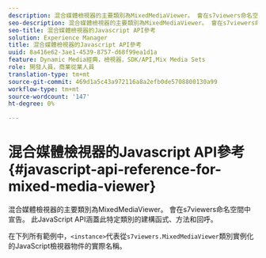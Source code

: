 ```yaml
---
description: 混合媒體檢視器的主要類別為MixedMediaViewer。 會在s7viewers命名空間中宣告。 此JavaScript API涵蓋此特定類別的建構函式、方法和回呼。
seo-description: 混合媒體檢視器的主要類別為MixedMediaViewer。 會在s7viewers命名空間中宣告。 此JavaScript API涵蓋此特定類別的建構函式、方法和回呼。
seo-title: 混合媒體檢視器的Javascript API參考
solution: Experience Manager
title: 混合媒體檢視器的Javascript API參考
uuid: 8a416e62-3ae1-4539-8757-d68f99ea1d1a
feature: Dynamic Media經典，檢視器，SDK/API,Mix Media Sets
role: 開發人員，商業從業人員
translation-type: tm+mt
source-git-commit: 469d1a5c43a972116a8a2efb0de5708800130a99
workflow-type: tm+mt
source-wordcount: '147'
ht-degree: 0%

---
```



# 混合媒體檢視器的Javascript API參考{#javascript-api-reference-for-mixed-media-viewer}

混合媒體檢視器的主要類別為MixedMediaViewer。 會在s7viewers命名空間中宣告。 此JavaScript API涵蓋此特定類別的建構函式、方法和回呼。

在下列所有範例中，`<instance>`代表從`s7viewers.MixedMediaViewer`類別實例化的JavaScript檢視器物件的實際名稱。
